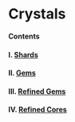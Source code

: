 # Crystals

**Contents**

#### I. [Shards](https://github.com/AlphaMC0/Lone-Martian/blob/main/Game%20Items/Crystals/Shards/Shards.md)

#### II. [Gems](https://github.com/AlphaMC0/Lone-Martian/blob/main/Game%20Items/Crystals/Gems/Gems.md)

#### III. [Refined Gems](https://github.com/AlphaMC0/Lone-Martian/blob/main/Game%20Items/Crystals/Refined%20Gems/Refined%20Gems.md)

#### IV. [Refined Cores](https://github.com/AlphaMC0/Lone-Martian/blob/main/Game%20Items/Crystals/Refined%20Cores/Refined%20Cores.md)
